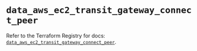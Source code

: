 # `data_aws_ec2_transit_gateway_connect_peer`

Refer to the Terraform Registry for docs: [`data_aws_ec2_transit_gateway_connect_peer`](https://registry.terraform.io/providers/hashicorp/aws/6.3.0/docs/data-sources/ec2_transit_gateway_connect_peer).
